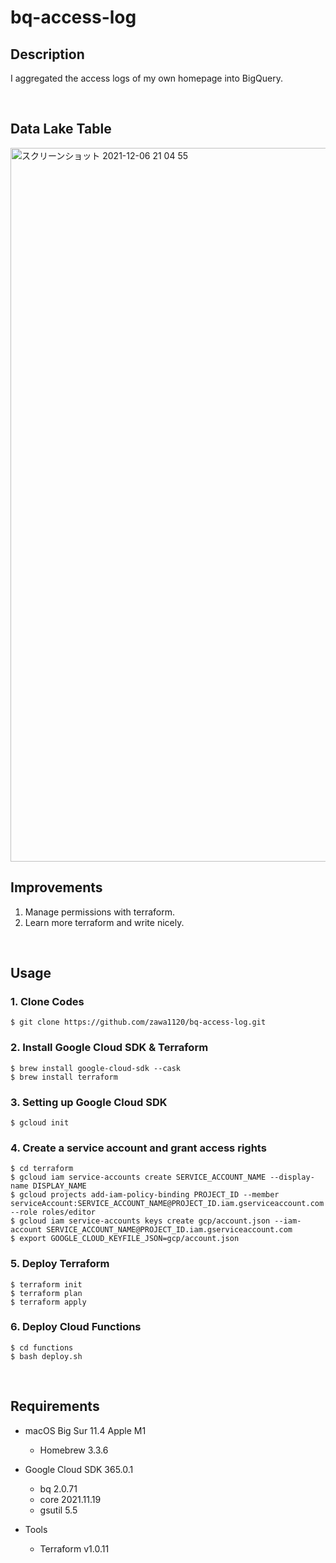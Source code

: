# bq-access-log

## Description
I aggregated the access logs of my own homepage into BigQuery.

</br>

## Data Lake Table
<img width="1142" alt="スクリーンショット 2021-12-06 21 04 55" src="https://user-images.githubusercontent.com/58725085/144843486-100b5b25-4f63-4d6c-9e25-c4fc0df8dac8.png">

## Improvements
1. Manage permissions with terraform.
2. Learn more terraform and write nicely.

</br>

## Usage
### 1. Clone Codes
```
$ git clone https://github.com/zawa1120/bq-access-log.git
```

### 2. Install Google Cloud SDK & Terraform
```
$ brew install google-cloud-sdk --cask
$ brew install terraform
```

### 3. Setting up Google Cloud SDK
```
$ gcloud init
```

### 4. Create a service account and grant access rights
```
$ cd terraform
$ gcloud iam service-accounts create SERVICE_ACCOUNT_NAME --display-name DISPLAY_NAME
$ gcloud projects add-iam-policy-binding PROJECT_ID --member serviceAccount:SERVICE_ACCOUNT_NAME@PROJECT_ID.iam.gserviceaccount.com --role roles/editor
$ gcloud iam service-accounts keys create gcp/account.json --iam-account SERVICE_ACCOUNT_NAME@PROJECT_ID.iam.gserviceaccount.com
$ export GOOGLE_CLOUD_KEYFILE_JSON=gcp/account.json
```
### 5. Deploy Terraform
```
$ terraform init
$ terraform plan
$ terraform apply
```

### 6. Deploy Cloud Functions
```
$ cd functions
$ bash deploy.sh
```

</br>

## Requirements
- macOS Big Sur 11.4 Apple M1
  - Homebrew 3.3.6

- Google Cloud SDK 365.0.1
  - bq 2.0.71
  - core 2021.11.19
  - gsutil 5.5

- Tools
  - Terraform v1.0.11
